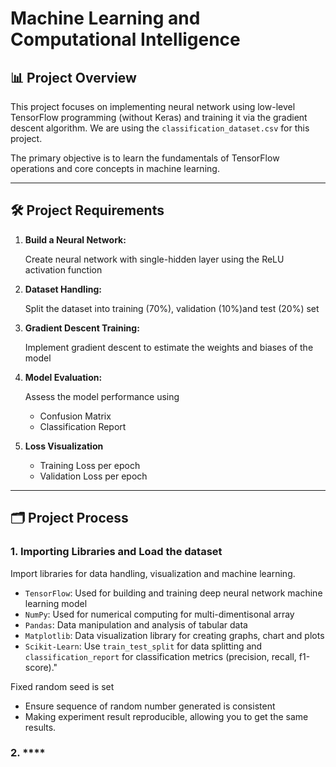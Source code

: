 # Machine Learning and Computational Intelligence

## 📊 Project Overview

This project focuses on implementing neural network using low-level TensorFlow programming (without Keras) and training it via the gradient descent algorithm. We are using the `classification_dataset.csv` for this project.

The primary objective is to learn the fundamentals of TensorFlow operations and core concepts in machine learning. 

---

## 🛠️ Project Requirements

1. **Build a Neural Network:**

   Create neural network with single-hidden layer using the ReLU activation function

2. **Dataset Handling:**

   Split the dataset into training (70%), validation (10%)and test (20%) set

3. **Gradient Descent Training:**

   Implement gradient descent to estimate the weights and biases of the model

4. **Model Evaluation:**

   Assess the model performance using
   - Confusion Matrix
   - Classification Report
  
5. **Loss Visualization**

   - Training Loss per epoch
   - Validation Loss per epoch
  
---

## 🗂️ Project Process 

### 1. **Importing Libraries and Load the dataset**

   Import libraries for data handling, visualization and machine learning. 
   - `TensorFlow`: Used for building and training deep neural network machine learning model
   - `NumPy`: Used for numerical computing for multi-dimentisonal array
   - `Pandas`: Data manipulation and analysis of tabular data
   - `Matplotlib`: Data visualization library for creating graphs, chart and plots
   - `Scikit-Learn`: Use `train_test_split` for data splitting and `classification_report` for classification metrics (precision, recall, f1-score)."
   
   Fixed random seed is set
   - Ensure sequence of random number generated is consistent
   - Making experiment result reproducible, allowing you to get the same results.


### 2. ****
   
   
